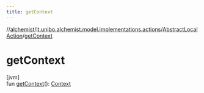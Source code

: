 ```yaml
---
title: getContext
---
```

//[alchemist](../../../index.html)/[it.unibo.alchemist.model.implementations.actions](../index.html)/[AbstractLocalAction](index.html)/[getContext](get-context.html)



# getContext



[jvm]\
fun [getContext](get-context.html)(): [Context](../../it.unibo.alchemist.model.interfaces/-context/index.html)




